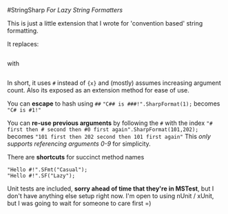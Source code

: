 #StringSharp
*For Lazy String Formatters*

This is just a little extension that I wrote for 'convention based' string formatting.

It replaces:
```String.Format("{0} then {1} then {2}",11,22,33);
```
with
```"# then # then #".SharpFormat(11,22,33);
```
In short, it uses ```#``` instead of ```{x}``` and (mostly) assumes increasing argument count.  Also its exposed as an extension method for ease of use.

You can **escape** to hash using ```##```
```"C## is ###!".SharpFormat(1);```
becomes
```"C# is #1!"```

You can **re-use previous arguments** by following the ```#``` with the index
```"# first then # second then #0 first again".SharpFormat(101,202);```
becomes
```"101 first then 202 second then 101 first again"```
This _only supports referencing arguments 0-9_ for simplicity.

There are **shortcuts** for succinct method names
```"Hello #!".SharpFormat("Formal");
"Hello #!".SFmt("Casual");
"Hello #!".SF("Lazy");
```

Unit tests are included, **sorry ahead of time that they're in MSTest**, but I don't have anything else setup right now.  I'm open to using nUnit / xUnit, but I was going to wait for someone to care first =)
